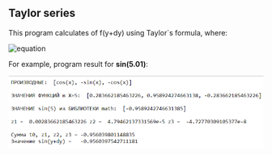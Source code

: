 ## Taylor series

This program calculates of f(y+dy) using Taylor\`s formula, where:

![equation](https://latex.codecogs.com/svg.latex?f(y+dy)=f(y)%20+%20f%27(y)*dy%20+%20(1/2)*f%27%27(y)*dy^2%20+%20(1/6)*f%27%27%27(y)*dy^3)

For example, program result for **sin(5.01)**:

![Program Result](https://github.com/ZaytsevNS/python_practice/blob/main/taylor_series/result.png)
